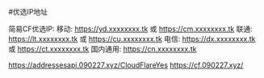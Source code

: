 #优选IP地址

简易CF优选IP: 
移动: https://yd.xxxxxxxx.tk 或 https://cm.xxxxxxxx.tk 
联通: https://lt.xxxxxxxx.tk 或 https://cu.xxxxxxxx.tk 
电信: https://dx.xxxxxxxx.tk 或 https://ct.xxxxxxxx.tk 
国内通用: https://cn.xxxxxxxx.tk

https://addressesapi.090227.xyz/CloudFlareYes
https://cf.090227.xyz/
